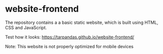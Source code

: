 # website-frontend
The repository contains a a basic static website, which is built using HTML, CSS and JavaScript.

Test how it looks: https://tarpandas.github.io/website-frontend/

Note: This website is not properly optimized for mobile devices

